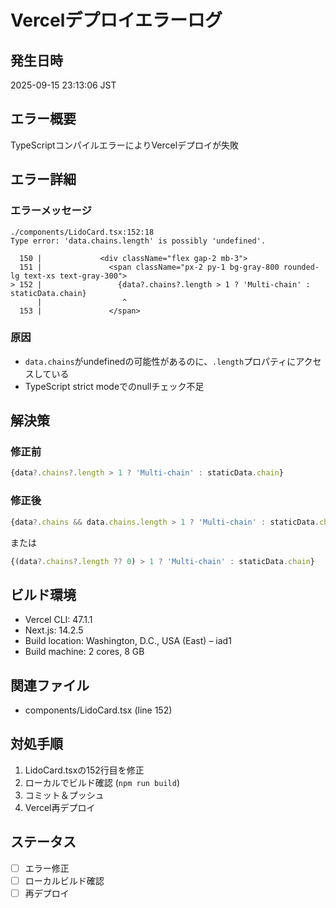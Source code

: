 # Vercelデプロイエラーログ

## 発生日時
2025-09-15 23:13:06 JST

## エラー概要
TypeScriptコンパイルエラーによりVercelデプロイが失敗

## エラー詳細

### エラーメッセージ
```
./components/LidoCard.tsx:152:18
Type error: 'data.chains.length' is possibly 'undefined'.

  150 |             <div className="flex gap-2 mb-3">
  151 |               <span className="px-2 py-1 bg-gray-800 rounded-lg text-xs text-gray-300">
> 152 |                 {data?.chains?.length > 1 ? 'Multi-chain' : staticData.chain}
      |                  ^
  153 |               </span>
```

### 原因
- `data.chains`がundefinedの可能性があるのに、`.length`プロパティにアクセスしている
- TypeScript strict modeでのnullチェック不足

## 解決策

### 修正前
```typescript
{data?.chains?.length > 1 ? 'Multi-chain' : staticData.chain}
```

### 修正後
```typescript
{data?.chains && data.chains.length > 1 ? 'Multi-chain' : staticData.chain}
```

または

```typescript
{(data?.chains?.length ?? 0) > 1 ? 'Multi-chain' : staticData.chain}
```

## ビルド環境
- Vercel CLI: 47.1.1
- Next.js: 14.2.5
- Build location: Washington, D.C., USA (East) – iad1
- Build machine: 2 cores, 8 GB

## 関連ファイル
- components/LidoCard.tsx (line 152)

## 対処手順
1. LidoCard.tsxの152行目を修正
2. ローカルでビルド確認 (`npm run build`)
3. コミット＆プッシュ
4. Vercel再デプロイ

## ステータス
- [ ] エラー修正
- [ ] ローカルビルド確認
- [ ] 再デプロイ